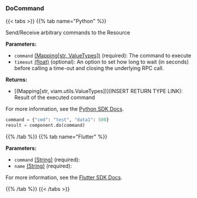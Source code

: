 ### DoCommand

{{< tabs >}}
{{% tab name="Python" %}}

Send/Receive arbitrary commands to the Resource

**Parameters:**

- `command` [(Mapping[str, ValueTypes])](<INSERT PARAM TYPE LINK>) (required): The command to execute
- `timeout` [(float)](<INSERT PARAM TYPE LINK>) (optional): An option to set how long to wait (in seconds) before calling a time-out and closing the underlying RPC call.


**Returns:**

- [(Mapping[str, viam.utils.ValueTypes])](INSERT RETURN TYPE LINK): Result of the executed command

For more information, see the [Python SDK Docs](https://python.viam.dev/autoapi/viam/components/gantry/client/index.html#viam.components.gantry.client.GantryClient.do_command).

``` python {class="line-numbers linkable-line-numbers"}
command = {"cmd": "test", "data1": 500}
result = component.do(command)

```

{{% /tab %}}
{{% tab name="Flutter" %}}

**Parameters:**

- `command` [(String)](https://api.flutter.dev/flutter/dart-core/String-class.html) (required):
- `name` [(String)](https://api.flutter.dev/flutter/dart-core/String-class.html) (required):


For more information, see the [Flutter SDK Docs](https://flutter.viam.dev/viam_protos.component.gantry/GantryServiceClient/doCommand.html).

{{% /tab %}}
{{< /tabs >}}
